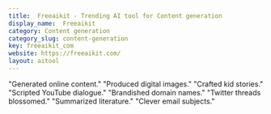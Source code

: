 ```yaml
---
title:  Freeaikit - Trending AI tool for Content generation
display_name:  Freeaikit
category: Content generation
category_slug: content-generation
key: freeaikit_com
website: https://freeaikit.com/
layout: aitool
---
```


"Generated online content."
"Produced digital images."
"Crafted kid stories."
"Scripted YouTube dialogue."
"Brandished domain names."
"Twitter threads blossomed."
"Summarized literature."
"Clever email subjects."

